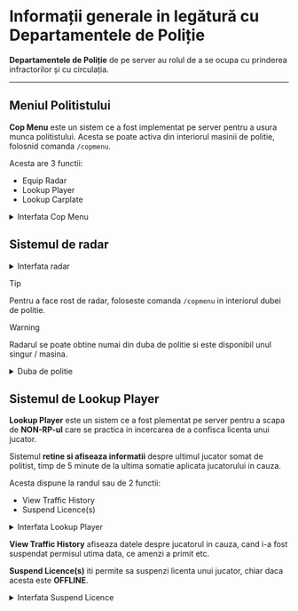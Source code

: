 # Informații generale in legătură cu Departamentele de Poliție

**Departamentele de Poliție** de pe server au rolul de a se ocupa cu prinderea infractorilor și cu circulația.

---
## Meniul Politistului

**Cop Menu** este un sistem ce a fost implementat pe server pentru a usura munca politistului.
Acesta se poate activa din interiorul masinii de politie, folosnid comanda `/copmenu`.

Acesta are 3 functii:
- Equip Radar
- Lookup Player
- Lookup Carplate

<details>
  <summary> Interfata Cop Menu </summary>
<img src="https://i.imgur.com/mzOqXAo.png" width="60%"/>
</details>



## Sistemul de radar

<details>
  <summary> Interfata radar</summary>
<img src="https://i.imgur.com/iM6UvGk.jpeg" width="60%"/>
</details>

> [!TIP]
> Pentru a face rost de radar, foloseste comanda `/copmenu` in interiorul dubei de politie.

> [!WARNING]
> Radarul se poate obtine numai din duba de politie si este disponibil unul singur / masina.

<details>
  <summary> Duba de politie </summary>
  <img src="https://i.imgur.com/z3iorIA.png" width="60%"/>
  </details>


## Sistemul de Lookup Player

**Lookup Player** este un sistem ce a fost plementat pe server pentru a scapa de **NON-RP-ul** care se practica in incercarea de a confisca licenta unui jucator.

Sistemul **retine si afiseaza informatii** despre ultimul jucator somat de politist, timp de 5 minute de la ultima somatie aplicata jucatorului in cauza.

Acesta dispune la randul sau de 2 functii:
- View Traffic History
- Suspend Licence(s) 

<details>
  <summary> Interfata Lookup Player </summary>
  <img src="https://i.imgur.com/LsHguI1.png" width="60%"/>
  </details>


 **View Traffic History** afiseaza datele despre jucatorul in cauza, cand i-a fost suspendat permisul utima data, ce amenzi a primit etc.

 **Suspend Licence(s)** iti permite sa suspenzi licenta unui jucator, chiar daca acesta este **OFFLINE**.

  <details>
  <summary> Interfata Suspend Licence </summary>
  <img src="https://i.imgur.com/q8Ue1FH.png" width="60%"/>
  </details>






  
